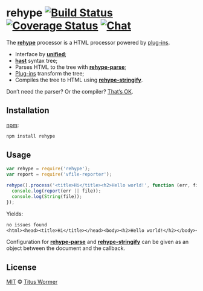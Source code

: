 # rehype [![Build Status][build-badge]][build-status] [![Coverage Status][coverage-badge]][coverage-status] [![Chat][chat-badge]][chat]

The [**rehype**][rehype] processor is a HTML processor powered by
[plug-ins][plugins].

*   Interface by [**unified**][unified];
*   [**hast**][hast] syntax tree;
*   Parses HTML to the tree with [**rehype-parse**][parse];
*   [Plug-ins][plugins] transform the tree;
*   Compiles the tree to HTML using [**rehype-stringify**][stringify].

Don’t need the parser?  Or the compiler?  [That’s OK][unified-usage].

## Installation

[npm][]:

```bash
npm install rehype
```

## Usage

```js
var rehype = require('rehype');
var report = require('vfile-reporter');

rehype().process('<title>Hi</title><h2>Hello world!', function (err, file) {
  console.log(report(err || file));
  console.log(String(file));
});
```

Yields:

```txt
no issues found
<html><head><title>Hi</title></head><body><h2>Hello world!</h2></body></html>
```

Configuration for [**rehype-parse**][parse] and
[**rehype-stringify**][stringify] can be given as an object between the
document and the callback.

## License

[MIT][license] © [Titus Wormer][author]

<!-- Definitions -->

[build-badge]: https://img.shields.io/travis/wooorm/rehype.svg

[build-status]: https://travis-ci.org/wooorm/rehype

[coverage-badge]: https://img.shields.io/codecov/c/github/wooorm/rehype.svg

[coverage-status]: https://codecov.io/github/wooorm/rehype

[chat-badge]: https://img.shields.io/gitter/room/wooorm/rehype.svg

[chat]: https://gitter.im/wooorm/rehype

[license]: https://github.com/wooorm/rehype/blob/master/LICENSE

[author]: http://wooorm.com

[npm]: https://docs.npmjs.com/cli/install

[rehype]: https://github.com/wooorm/rehype

[unified]: https://github.com/wooorm/unified

[hast]: https://github.com/wooorm/hast

[parse]: https://github.com/wooorm/rehype/blob/master/packages/rehype-parse

[stringify]: https://github.com/wooorm/rehype/blob/master/packages/rehype-stringify

[plugins]: https://github.com/wooorm/rehype/blob/master/doc/plugins.md

[unified-usage]: https://github.com/wooorm/unified#usage
